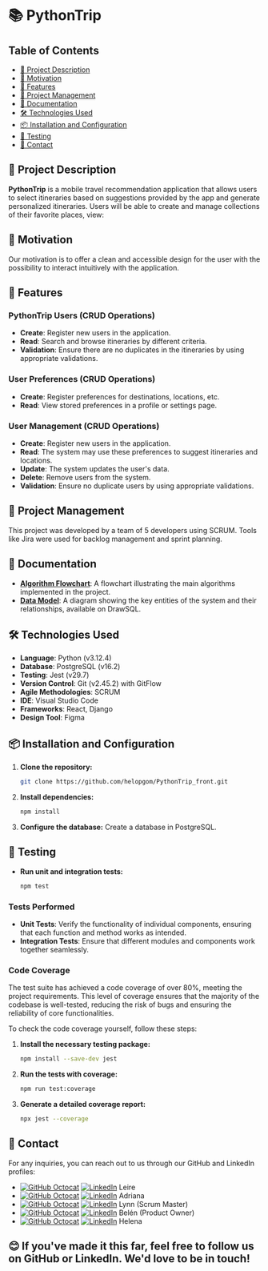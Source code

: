 # 📚 PythonTrip

## Table of Contents
- [📄 Project Description](#-project-description)
- [🎯 Motivation](#-motivation)
- [🚀 Features](#-features)
- [📅 Project Management](#-project-management)
- [📖 Documentation](#-documentation)
- [🛠 Technologies Used](#-technologies-used)
- [📦 Installation and Configuration](#-installation-and-configuration)
- [🧪 Testing](#-testing)
- [📧 Contact](#-contact)

## 📄 Project Description

**PythonTrip** is a mobile travel recommendation application that allows users to select itineraries based on suggestions provided by the app and generate personalized itineraries. Users will be able to create and manage collections of their favorite places, view:

## 🎯 Motivation

Our motivation is to offer a clean and accessible design for the user with the possibility to interact intuitively with the application.

## 🚀 Features

### PythonTrip Users (CRUD Operations)
- **Create**: Register new users in the application.
- **Read**: Search and browse itineraries by different criteria.
- **Validation**: Ensure there are no duplicates in the itineraries by using appropriate validations.

### User Preferences (CRUD Operations)
- **Create**: Register preferences for destinations, locations, etc.
- **Read**: View stored preferences in a profile or settings page.

### User Management (CRUD Operations)
- **Create**: Register new users in the application.
- **Read**: The system may use these preferences to suggest itineraries and locations.
- **Update**: The system updates the user's data.
- **Delete**: Remove users from the system.
- **Validation**: Ensure no duplicate users by using appropriate validations.

## 📅 Project Management

This project was developed by a team of 5 developers using SCRUM. Tools like Jira were used for backlog management and sprint planning.

## 📖 Documentation
- **[Algorithm Flowchart](https://drive.google.com/file/d/1mAbBGxqN5jEWShzmNyD6wV6rYGYuTjZA/view)**: A flowchart illustrating the main algorithms implemented in the project.
- **[Data Model](https://drawsql.app/teams/lp-11/diagrams/pythontrip)**: A diagram showing the key entities of the system and their relationships, available on DrawSQL.

## 🛠 Technologies Used

- **Language**: Python (v3.12.4)
- **Database**: PostgreSQL (v16.2)
- **Testing**: Jest (v29.7)
- **Version Control**: Git (v2.45.2) with GitFlow
- **Agile Methodologies**: SCRUM
- **IDE**: Visual Studio Code
- **Frameworks**: React, Django
- **Design Tool**: Figma

## 📦 Installation and Configuration

1. **Clone the repository:**
    ```bash
    git clone https://github.com/helopgom/PythonTrip_front.git
    ```
2. **Install dependencies:**
    ```bash
    npm install
    ```
3. **Configure the database:**
    Create a database in PostgreSQL.

## 🧪 Testing

- **Run unit and integration tests:**
    ```bash
    npm test
    ```

### Tests Performed
- **Unit Tests**: Verify the functionality of individual components, ensuring that each function and method works as intended.
- **Integration Tests**: Ensure that different modules and components work together seamlessly.

### Code Coverage

The test suite has achieved a code coverage of over 80%, meeting the project requirements. This level of coverage ensures that the majority of the codebase is well-tested, reducing the risk of bugs and ensuring the reliability of core functionalities.

To check the code coverage yourself, follow these steps:

1. **Install the necessary testing package:**
    ```bash
    npm install --save-dev jest
    ```
2. **Run the tests with coverage:**
    ```bash
    npm run test:coverage
    ```
3. **Generate a detailed coverage report:**
    ```bash
    npx jest --coverage
    ```

## 📧 Contact

For any inquiries, you can reach out to us through our GitHub and LinkedIn profiles:

- [![GitHub Octocat](https://img.icons8.com/ios-glyphs/30/000000/github.png)](https://github.com/Erieltxu) [![LinkedIn](https://img.icons8.com/ios-glyphs/30/0077b5/linkedin.png)](https://www.linkedin.com/in/leire-del-hoyo-aldecoa) Leire 
- [![GitHub Octocat](https://img.icons8.com/ios-glyphs/30/000000/github.png)](https://github.com/limonadaweb) [![LinkedIn](https://img.icons8.com/ios-glyphs/30/0077b5/linkedin.png)](https://www.linkedin.com/in/adriana) Adriana  
- [![GitHub Octocat](https://img.icons8.com/ios-glyphs/30/000000/github.png)](https://github.com/Dpoetess) [![LinkedIn](https://img.icons8.com/ios-glyphs/30/0077b5/linkedin.png)](https://www.linkedin.com/in/lynn-poh/) Lynn (Scrum Master)
- [![GitHub Octocat](https://img.icons8.com/ios-glyphs/30/000000/github.png)](https://github.com/Belensanchez1989) [![LinkedIn](https://img.icons8.com/ios-glyphs/30/0077b5/linkedin.png)](https://www.linkedin.com/in/helena-lopgom/) Belén (Product Owner)  
- [![GitHub Octocat](https://img.icons8.com/ios-glyphs/30/000000/github.png)](https://github.com/helopgom) [![LinkedIn](https://img.icons8.com/ios-glyphs/30/0077b5/linkedin.png)](https://www.linkedin.com/in/helena-lopgom/) Helena

## 😊 If you've made it this far, feel free to follow us on GitHub or LinkedIn. We'd love to be in touch!
